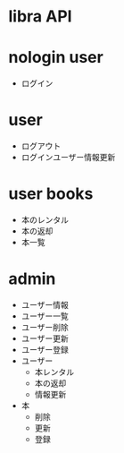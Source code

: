 # libra API

# nologin user

- ログイン

# user

- ログアウト
- ログインユーザー情報更新

# user books

- 本のレンタル
- 本の返却
- 本一覧

# admin

- ユーザー情報
- ユーザー一覧
- ユーザー削除
- ユーザー更新
- ユーザー登録
- ユーザー
  - 本レンタル
  - 本の返却
  - 情報更新
- 本
  - 削除
  - 更新
  - 登録
